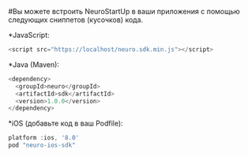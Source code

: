 #Вы можете встроить NeuroStartUp в ваши приложения с помощью следующих сниппетов (кусочков) кода.

*JavaScript:
```javascript
<script src="https://localhost/neuro.sdk.min.js"></script>
```
*Java (Maven):
```javascript
<dependency>
  <groupId>neuro</groupId>
  <artifactId>sdk</artifactId>
  <version>1.0.0</version>
</dependency>
```
*iOS (добавьте код в ваш Podfile):
```javascript
platform :ios, '8.0'
pod "neuro-ios-sdk"
```